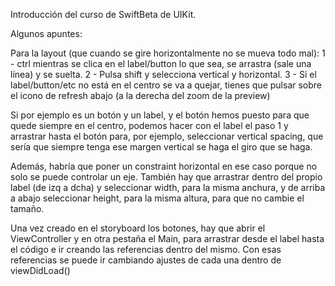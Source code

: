 Introducción del curso de SwiftBeta de UIKit.

Algunos apuntes:

Para la layout (que cuando se gire horizontalmente no se mueva todo mal): 
1 - ctrl mientras se clica en el label/button lo que sea, se arrastra (sale una línea) y se suelta. 
2 - Pulsa shift y selecciona vertical y horizontal. 
3 - Si el label/button/etc no está en el centro se va a quejar, tienes que pulsar sobre el icono de refresh 
abajo (a la derecha del zoom de la preview)

Si por ejemplo es un botón y un label, y el botón hemos puesto para que quede siempre en el centro, podemos 
hacer con el label el paso 1 y arrastrar hasta el botón para, por ejemplo, seleccionar vertical spacing, 
que sería que siempre tenga ese margen vertical se haga el giro que se haga.

Además, habría que poner un constraint horizontal en ese caso porque no solo se puede controlar un eje.
También hay que arrastrar dentro del propio label (de izq a dcha) y seleccionar width, para la misma anchura, 
y de arriba a abajo seleccionar height, para la misma altura, para que no cambie el tamaño.

Una vez creado en el storyboard los botones, hay que abrir el ViewController y en otra pestaña el Main, para 
arrastrar desde el label hasta el código e ir creando las referencias dentro del mismo.
Con esas referencias se puede ir cambiando ajustes de cada una dentro de viewDidLoad()
